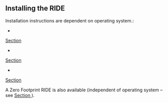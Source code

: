 



## Installing the RIDE


Installation instructions are dependent on operating system.:

- 
[Section ](installing_on_linux.md#)

- 
[Section ](installing_on_macos.md#)

- 
[Section ](installing_on_windows.md#)


A Zero Footprint RIDE is also available (independent of operating system – see [Section ](the_zero_footprint_ride.md#)).


